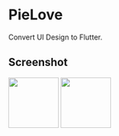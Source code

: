 # PieLove

Convert UI Design to Flutter.

## Screenshot
<img src="https://user-images.githubusercontent.com/59822692/149648229-276cea5f-0148-43e1-b40e-a52ad5dc3a7c.png" width="100"/>
<img src="https://user-images.githubusercontent.com/59822692/149648231-ba8e6f88-4246-4bd0-9081-292299fa14cc.png" width="100"/>
